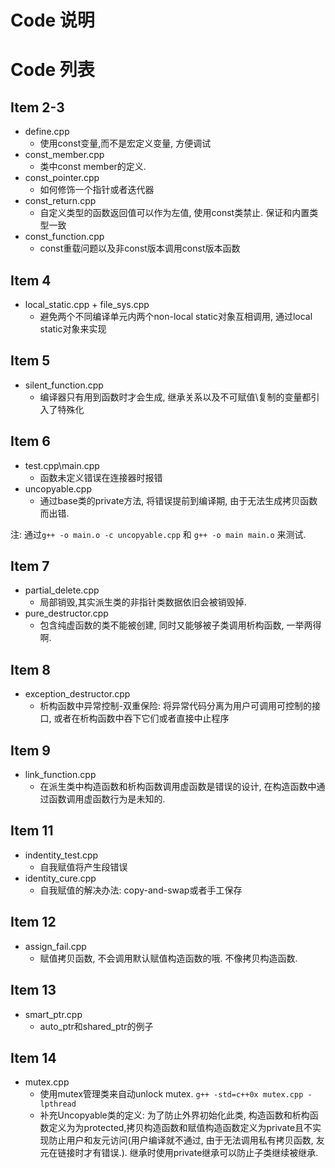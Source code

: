 Code 说明
=============

Code 列表
============

Item 2-3
------------

 * define.cpp
    * 使用const变量,而不是宏定义变量, 方便调试
 * const\_member.cpp
    * 类中const member的定义.
 * const\_pointer.cpp
    * 如何修饰一个指针或者迭代器
 * const\_return.cpp
    * 自定义类型的函数返回值可以作为左值, 使用const类禁止. 保证和内置类型一致
 * const\_function.cpp
    * const重载问题以及非const版本调用const版本函数

Item 4
------------
 
 * local\_static.cpp + file\_sys.cpp
    * 避免两个不同编译单元内两个non-local static对象互相调用, 通过local static对象来实现


Item 5
------------
 * silent\_function.cpp
    * 编译器只有用到函数时才会生成, 继承关系以及不可赋值\复制的变量都引入了特殊化


Item 6
------------
 * test.cpp\main.cpp
    * 函数未定义错误在连接器时报错
 * uncopyable.cpp
    * 通过base类的private方法, 将错误提前到编译期, 由于无法生成拷贝函数而出错.

 注: 通过`g++ -o main.o -c uncopyable.cpp` 和 `g++ -o main main.o` 来测试.


Item 7
-------------
 * partial\_delete.cpp
    * 局部销毁,其实派生类的非指针类数据依旧会被销毁掉. 
 * pure\_destructor.cpp
    * 包含纯虚函数的类不能被创建, 同时又能够被子类调用析构函数, 一举两得啊.


Item 8
--------------
 * exception\_destructor.cpp
    * 析构函数中异常控制-双重保险: 将异常代码分离为用户可调用可控制的接口, 或者在析构函数中吞下它们或者直接中止程序


Item 9
--------------
 * link\_function.cpp
    * 在派生类中构造函数和析构函数调用虚函数是错误的设计, 在构造函数中通过函数调用虚函数行为是未知的.


Item 11
--------------
 * indentity\_test.cpp
    * 自我赋值将产生段错误
 * identity\_cure.cpp
    * 自我赋值的解决办法: copy-and-swap或者手工保存

Item 12
--------------
 * assign\_fail.cpp
    * 赋值拷贝函数, 不会调用默认赋值构造函数的哦. 不像拷贝构造函数.


Item 13
------------ 
 * smart\_ptr.cpp
    * auto\_ptr和shared\_ptr的例子


Item 14
------------
 * mutex.cpp
    * 使用mutex管理类来自动unlock mutex. `g++ -std=c++0x mutex.cpp -lpthread`
    * 补充Uncopyable类的定义: 为了防止外界初始化此类, 构造函数和析构函数定义为为protected,拷贝构造函数和赋值构造函数定义为private且不实现防止用户和友元访问(用户编译就不通过, 由于无法调用私有拷贝函数, 友元在链接时才有错误.). 继承时使用private继承可以防止子类继续被继承. 
